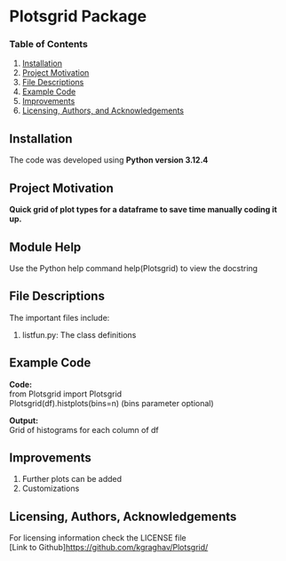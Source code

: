 # Plotsgrid Package


### Table of Contents

1. [Installation](#installation)
2. [Project Motivation](#motivation)
3. [File Descriptions](#files)
4. [Example Code](#examples)
5. [Improvements](#improvements)
6. [Licensing, Authors, and Acknowledgements](#licensing)

## Installation <a name="installation"></a>

The code was developed using <b>Python version 3.12.4</b><br>

## Project Motivation<a name="motivation"></a>

<b>Quick grid of plot types for a dataframe to save time manually coding it up.</b><br>

## Module Help <a name="algorithm"></a>

Use the Python help command help(Plotsgrid) to view the docstring  

## File Descriptions <a name="files"></a>

The important files include: <br>
1. listfun.py: The class definitions

## Example Code <a name="examples"></a>

<b>Code:</b></br>
from Plotsgrid import Plotsgrid</br>
Plotsgrid(df).histplots(bins=n) (bins parameter optional)</br>

<b>Output:</b></br>
Grid of histograms for each column of df</br>

## Improvements<a name="improvements"></a>
1. Further plots can be added
2. Customizations

## Licensing, Authors, Acknowledgements<a name="licensing"></a>

For licensing information check the LICENSE file <br>
[Link to Github]https://github.com/kgraghav/Plotsgrid/

